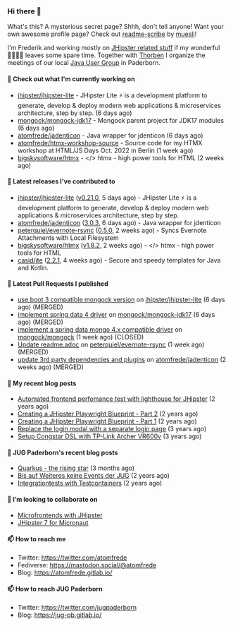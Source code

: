 ### Hi there 👋

What's this? A mysterious secret page? Shhh, don't tell anyone!
Want your own awesome profile page? Check out [readme-scribe](https://github.com/muesli/readme-scribe) by [muesli](https://github.com/muesli)!

I'm Frederik and working mostly on [JHipster related stuff](https://github.com/jhipster/) if my wonderful 👨‍👩‍👧‍👦 leaves some spare time.
Together with [Thorben](https://github.com/thjanssen) I organize the meetings of our local [Java User Group](https://github.com/jugpaderborn) in Paderborn.

#### 👷 Check out what I'm currently working on

- [jhipster/jhipster-lite](https://github.com/jhipster/jhipster-lite) - JHipster Lite ⚡ is a development platform to generate, develop &amp; deploy modern web applications &amp; microservices architecture, step by step. (6 days ago)
- [mongock/mongock-jdk17](https://github.com/mongock/mongock-jdk17) - Mongock parent project for JDK17 modules (6 days ago)
- [atomfrede/jadenticon](https://github.com/atomfrede/jadenticon) - Java wrapper for jdenticon (6 days ago)
- [atomfrede/htmx-workshop-source](https://github.com/atomfrede/htmx-workshop-source) - Source code for my HTMX workshop at HTML/JS Days Oct. 2022 in Berlin (1 week ago)
- [bigskysoftware/htmx](https://github.com/bigskysoftware/htmx) - &lt;/&gt; htmx - high power tools for HTML (2 weeks ago)

#### 🔭 Latest releases I've contributed to

- [jhipster/jhipster-lite](https://github.com/jhipster/jhipster-lite) ([v0.21.0](https://github.com/jhipster/jhipster-lite/releases/tag/v0.21.0), 5 days ago) - JHipster Lite ⚡ is a development platform to generate, develop &amp; deploy modern web applications &amp; microservices architecture, step by step.
- [atomfrede/jadenticon](https://github.com/atomfrede/jadenticon) ([3.0.3](https://github.com/atomfrede/jadenticon/releases/tag/3.0.3), 6 days ago) - Java wrapper for jdenticon
- [peterquiel/evernote-rsync](https://github.com/peterquiel/evernote-rsync) ([0.5.0](https://github.com/peterquiel/evernote-rsync/releases/tag/0.5.0), 2 weeks ago) - Syncs Evernote Attachments with Local Filesystem
- [bigskysoftware/htmx](https://github.com/bigskysoftware/htmx) ([v1.8.2](https://github.com/bigskysoftware/htmx/releases/tag/v1.8.2), 2 weeks ago) - &lt;/&gt; htmx - high power tools for HTML
- [casid/jte](https://github.com/casid/jte) ([2.2.1](https://github.com/casid/jte/releases/tag/2.2.1), 4 weeks ago) - Secure and speedy templates for Java and Kotlin.

#### 🔨 Latest Pull Requests I published

- [use boot 3 compatible mongock version](https://github.com/jhipster/jhipster-lite/pull/4124) on [jhipster/jhipster-lite](https://github.com/jhipster/jhipster-lite) (6 days ago) (MERGED)
- [implement spring data 4 driver](https://github.com/mongock/mongock-jdk17/pull/1) on [mongock/mongock-jdk17](https://github.com/mongock/mongock-jdk17) (6 days ago) (MERGED)
- [implement a spring data mongo 4.x compatible driver](https://github.com/mongock/mongock/pull/584) on [mongock/mongock](https://github.com/mongock/mongock) (1 week ago) (CLOSED)
- [Update readme.adoc](https://github.com/peterquiel/evernote-rsync/pull/1) on [peterquiel/evernote-rsync](https://github.com/peterquiel/evernote-rsync) (1 week ago) (MERGED)
- [update 3rd party dependencies and plugins](https://github.com/atomfrede/jadenticon/pull/25) on [atomfrede/jadenticon](https://github.com/atomfrede/jadenticon) (2 weeks ago) (MERGED)

#### 📜 My recent blog posts

- [Automated frontend perfomance test with lighthouse for JHipster](https://atomfrede.gitlab.io/2021/04/automated-frontend-perfomance-test-with-lighthouse-for-jhipster/) (2 years ago)
- [Creating a JHipster Playwright Blueprint - Part 2](https://atomfrede.gitlab.io/2021/03/creating-a-jhipster-playwright-blueprint-part-2/) (2 years ago)
- [Creating a JHipster Playwright Blueprint - Part 1](https://atomfrede.gitlab.io/2021/03/creating-a-jhipster-playwright-blueprint-part-1/) (2 years ago)
- [Replace the login modal with a separate login page](https://atomfrede.gitlab.io/2019/11/replace-the-login-modal-with-a-separate-login-page/) (3 years ago)
- [Setup Congstar DSL with TP-Link Archer VR600v](https://atomfrede.gitlab.io/2019/08/setup-congstar-dsl-with-tp-link-archer-vr600v/) (3 years ago)

#### 📜 JUG Paderborn's recent blog posts

- [Quarkus - the rising star](https://jug-pb.gitlab.io/blog/2022/quarkus-rising-star.html) (3 months ago)
- [Bis auf Weiteres keine Events der JUG](https://jug-pb.gitlab.io/blog/2020/covid-19.html) (2 years ago)
- [Integrationtests with Testcontainers](https://jug-pb.gitlab.io/blog/2020/integrationtests-with-testcontainers.html) (2 years ago)

#### 👯 I’m looking to collaborate on

- [Microfrontends with JHipster](https://github.com/jhipster/generator-jhipster/issues/10189)
- [JHipster 7 for Micronaut](https://github.com/jhipster/generator-jhipster-micronaut/issues/250)

#### 📫 How to reach me

- Twitter: https://twitter.com/atomfrede
- Fediverse: https://mastodon.social/@atomfrede
- Blog: https://atomfrede.gitlab.io/

#### 📫 How to reach JUG Paderborn

- Twitter: https://twitter.com/jugpaderborn
- Blog: https://jug-pb.gitlab.io/
